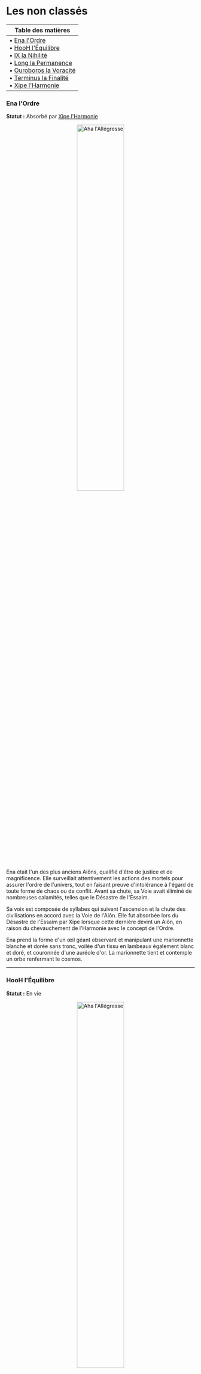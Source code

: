 <div id="header"></div>
<script>
    fetch('header.html')
        .then(response => response.text())
        .then(data => {
            document.getElementById('header').innerHTML = data;
        })
        .catch(error => console.error('Error loading header:', error));
</script>

# Les non classés

|Table des matières|
|---| 
|• [Ena l'Ordre](#ena-lordre)<br>• [HooH l'Équilibre](#hooh-léquilibre)<br>• [IX la Nihilité](#ix-la-nihilité)<br>• [Long la Permanence](#long-la-permanence)<br>• [Ouroboros la Voracité](#ouroboros-la-voracité)<br>• [Terminus la Finalité](#terminus-la-finalité)<br>• [Xipe l'Harmonie](#xipe-lharmonie)|


### Ena l'Ordre
**Statut :** Absorbé par [Xipe l'Harmonie](/nonclasses.md#xipe-lharmonie)

<div style="text-align: center;"><img src="images/aions/Ena.webp" alt="Aha l'Allégresse" style="width: 50%; height: auto;"></div><br>

Ena était l'un des plus anciens Aiôns, qualifié d'être de justice et de magnificence. Elle surveillait attentivement les actions des mortels pour assurer l'ordre de l'univers, tout en faisant preuve d'intolérance à l'égard de toute forme de chaos ou de conflit. Avant sa chute, sa Voie avait éliminé de nombreuses calamités, telles que le Désastre de l'Essaim.

Sa voix est composée de syllabes qui suivent l'ascension et la chute des civilisations en accord avec la Voie de l'Aiôn. Elle fut absorbée lors du Désastre de l'Essaim par Xipe lorsque cette dernière devint un Aiôn, en raison du chevauchement de l'Harmonie avec le concept de l'Ordre.

Ena prend la forme d'un œil géant observant et manipulant une marionnette blanche et dorée sans tronc, voilée d'un tissu en lambeaux également blanc et doré, et couronnée d'une auréole d'or. La marionnette tient et contemple un orbe renfermant le cosmos.

---
### HooH l'Équilibre
**Statut :** En vie

<div style="text-align: center;"><img src="images/aions/HooH.webp" alt="Aha l'Allégresse" style="width: 50%; height: auto;"></div><br>

>~~*« J'ai volé les poids en or et les répercussions ont fait ma fierté. L'Aiôn déjoue toujours mes tours et les étoiles remettent les comptes à zéro. »*~~
><div align="right"><s>— Fables sur les étoiles <i>par Adrian Spencer Smith</i></s></div><br>
>La chaîne du karma, qui obsède tant les mortels, n'est qu'une approximation grossière de la complexité présidant aux choses. HooH a dissous sa volonté dans la logique de l'univers pour maintenir à jamais l'équilibre et la stabilité de toute chose.\
>Les mortels les plus audacieux recherchent des failles dans le mouvement de l'univers, car ils croient que leur intelligence dépasse celle des Aiôns. Mais ils sont loin d'imaginer qu'ils ne sont que de simples fils d'un système de surveillance, incapables d'échapper au réseau de précision tissé par HooH.
>
>---
><div align="right" style="font-style: italic;"><img alt="Banque de données icône" src="https://static.wikia.nocookie.net/houkai-star-rail/images/2/2f/Icon_Data_Bank.png" width="30" height="30" style="background: #262626; padding: min(max(calc(15%), 2px), 5px); border-radius: 9999px; vertical-align: middle; margin-right: 8px;">Banque de données, Aiôns</div>

Sa forme n'est connue de personne.

HooH et ses Émanateurs influencent subrepticement l'univers afin d'atteindre l'équilibre parfait.

---
### IX la Nihilité
**Statut :** En vie

<div style="text-align: center;"><img src="images/aions/IX.webp" alt="Aha l'Allégresse" style="width: 50%; height: auto;"></div><br>

>~~*« Vous pouvez plonger le regard dans l'immensité des étoiles, mais ne regardez pas le gouffre du néant ... car il ne contient rien, sauf sa capacité à égarer l'esprit des mortels. »*~~
><div align="right"><i><s>— Murong, Docteur du chaos</s></i></div><br>
>L'existence de la Nihilité est en soi un mystère, et sa forme est enveloppée de brume.\
>IX n'interagit jamais avec les autres Aiôns et croit que l'essence du multivers est de plonger dans le néant, et que l'existence n'a donc aucune valeur.
>
>---
><div align="right" style="font-style: italic;"><img alt="Banque de données icône" src="https://static.wikia.nocookie.net/houkai-star-rail/images/2/2f/Icon_Data_Bank.png" width="30" height="30" style="background: #262626; padding: min(max(calc(15%), 2px), 5px); border-radius: 9999px; vertical-align: middle; margin-right: 8px;">Banque de données, Aiôns</div>

IX est un Aiôn indifférent, persuadé que l'existence n'a aucun sens et qu'il est donc inutile de faire quoi que ce soit. Il n'interagit pas avec les autres Aiôns et son existence est un mystère. Le simple fait de se trouver à proximité de la forme de IX peut susciter un état d'engourdissement et de découragement.

IX ressemble à un gros blob violet avec deux yeux blancs attirant vers lui de nombreux astéroïdes et planètes. Ce qui paraît être son corps est une nébuleuse tourbillonnante d'étoiles magenta et bleues enveloppées par un grand gaz violet. Il est possible que la forme de IX ressemble volontairement au chiffre 9, ce qui correspond à la signification de son nom en chiffres romains.

---
### Long la Permanence
**Statut :** Décédé

<div style="text-align: center;"><img src="images/aions/Long.webp" alt="Aha l'Allégresse" style="width: 50%; height: auto;"></div><br>

Il y a un nombre incalculable d'ères de l'Ambre, Long parcourut l'univers avec pour principal objectif de trouver le sens de la vie elle-même. Au terme de sa vie, il trouva sa réponse, qui devint connue sous le nom de révélation de la Permanence. Nul ne connaît précisément les véritables idéaux de l'Aiôn, mais le scribe du Candélagraphe de la Guilde de l'intelligentsia, Oppenheimer, est arrivé à certaines conclusions.

Il est possible que Long ait défini le sens de l'existence comme étant « la nature intemporelle de la grandeur de chacun ». Sa décision de se réincarner, abhorrant l'immortalité biologique, a également conduit le scribe à se demander si la révélation postulait la « continuité de la lignée familiale ». Par ailleurs, la décision des Grands anciens des Vidyadhariens de se joindre à l'Alliance Xianzhou témoigne de leur inclinaison en faveur d'une « noble ambition qui garantit la sécurité de l'univers ».

Long était le « Père des dragons », et prenait autrefois la forme d'un dragon géant. Il laisse derrière lui un grand nombre de descendants appelés « scions de Long ».

---
### Ouroboros la Voracité
**Statut :** Inactif ; a disparu durant le Désastre de l'Essaim

<div style="text-align: center;"><img src="images/aions/Ouroboros.webp" alt="Aha l'Allégresse" style="width: 50%; height: auto;"></div><br>

>~~*« Les insectes sont aux oiseaux ce que les lièvres sont aux loups. Les étoiles sont aux trous noirs, ce que les mondes sont à la voracité. »*~~
><div align="right"><s>— L'histoire des mondes comme un miroir<i>, Xianzhou</i></s></div><br>
>Le buveur de mondes, le devoreur insatiable, le trou noir qui pense. Il est à la fois un Aiôn et un Léviathan.\
>Aux yeux d'Ouroboros, la vie est un fragment vacillant qui flotte dans la mer du néant, destiné à retourner dans les ténèbres avec les étoiles qui les ont engendrées. Ces ténèbres se trouvent au fin fond de ses gosiers.
>
>---
><div align="right" style="font-style: italic;"><img alt="Banque de données icône" src="https://static.wikia.nocookie.net/houkai-star-rail/images/2/2f/Icon_Data_Bank.png" width="30" height="30" style="background: #262626; padding: min(max(calc(15%), 2px), 5px); border-radius: 9999px; vertical-align: middle; margin-right: 8px;">Banque de données, Aiôns</div>

Il dévore les mondes insatiablement. Les légendes racontent qu'il aurait également la forme d'une sorte de créature ancestrale appelée Léviathan.

---
### Terminus la Finalité
**Statut :** En vie

<div style="text-align: center;"><img src="images/aions/inconnu.webp" alt="Aha l'Allégresse" style="width: 50%; height: auto;"></div><br>

Terminus voyage dans le temps depuis le futur. IL apparaît à chaque moment de la Finalité, apportant des prophéties à propos de l'avenir. Selon Élégie, membre des Exequaturs du Credo, la Finalité est la fin des autres Aiôns et Voies. [La Destruction](#nanook-la-destruction) elle-même ne peut être épargnée. Pourtant, la Finalité n'est pas la fin de tout ce qui est. Toutes les choses naîtront là et se dirigeront vers la Finalité suivante.

---
### Xipe l'Harmonie
**Statut :** En vie

<div style="text-align: center;"><img src="images/aions/Xipe.webp" alt="Aha l'Allégresse" style="width: 50%; height: auto;"></div><br>

>~~*« Le monde est en harmonie et les étoiles brillent de mille feux. Louée soit son Éminence ! Tout est connecté et le vent de la bénédiction souffle à travers les terres ! »*~~
><div align="right"><s>— Odes de l'Harmonie<i>, I</i></s></div><br>
>Un Aiôn multiple venu de plusieurs mondes harmonieux. La glorieuse Xipe aux mille visages entonne des chants de joie et d'unité.\
>Pour combattre la brutalité des lois de l'univers, les formes de vie intelligentes doivent oublier leur lâche égoïsme et les différences entre les êtres pour fusionner en un chant harmonieux, et pousser les forts à aider les faibles et protéger la vie avec la mort.
>
>---
><div align="right" style="font-style: italic;"><img alt="Banque de données icône" src="https://static.wikia.nocookie.net/houkai-star-rail/images/2/2f/Icon_Data_Bank.png" width="30" height="30" style="background: #262626; padding: min(max(calc(15%), 2px), 5px); border-radius: 9999px; vertical-align: middle; margin-right: 8px;">Banque de données, Aiôns</div>

Xipe est l'amalgame de milliers d'entités en provenance de multiples mondes célestes harmonieux qui prêchent la joie de l'harmonie et de l'unité humaine. Elle a absorbé Ena l'Ordre lorsqu'elle s'est élevée au rang d'Aiôn, suite à la collision de leurs Voies vers la fin du Désastre de l'Essaim.

Xipe se présente comme une humanoïde sereine à la peau pervenche possédant trois visages, dont un devant et deux de chaque côté de la tête. Les visages sont encadrés par de longues franges blanches et sont tous ornés d'un diadème. Xipe possède une longue chevelure d'un dégradé blanc-violet foncé scintillant. Un mélange de couleurs vives flamboie derrière sa tête, à la manière d'une auréole.

Son corps semble constitué de pièces de puzzle dispersées. Il est recouvert d'un vêtement semblable à une robe ajustée décorée de motifs bleus et violets représentant le cosmos. Le vêtement descend jusqu'à ses pieds, tandis que son cou et son torse sont fermement encerclés d'un entrelacement de dorures.
